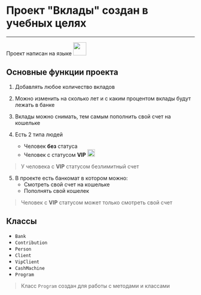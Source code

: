 # Проект "Вклады" создан в учебных целях
---
Проект написан на языке <img src="https://cdn-icons-png.flaticon.com/512/6132/6132221.png" width="35" height="35">

## Основные функции проекта
1. Добавлять любое количество вкладов
2. Можно изменить на сколько лет и с каким процентом вклады будут лежать в банке

3. Вклады можно снимать, тем самым пополнить свой счет на кошельке
4. Есть 2 типа людей
   - Человек **без** статуса
   - Человек с статусом **VIP** <img src="https://cdn-icons-png.flaticon.com/512/6941/6941697.png" width="20" height="20">
> У человека с **VIP** статусом безлимитный счет
5. В проекте есть банкомат в котором можно:
    - Смотреть свой счет на кошельке
    - Пополнять свой кошелек
> Человек с **VIP** статусом может только смотреть свой счет

## Классы 
- `Bank`
- `Contribution`
- `Person`
- `Client`
- `VipClient`
- `CashMachine`
- `Program`
>Класс `Program` создан для работы с методами и классами